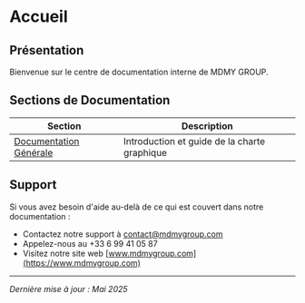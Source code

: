 # Accueil

## Présentation

Bienvenue sur le centre de documentation interne de MDMY GROUP.

## Sections de Documentation

| Section | Description |
| ------- | ----------- |
| [Documentation Générale](documentation-generale/introduction.md) | Introduction et guide de la charte graphique |

## Support

Si vous avez besoin d'aide au-delà de ce qui est couvert dans notre documentation :

- Contactez notre support à [contact@mdmygroup.com](mailto:contact@mdmygroup.com)
- Appelez-nous au +33 6 99 41 05 87
- Visitez notre site web [www.mdmygroup.com](https://www.mdmygroup.com)


---

*Dernière mise à jour : Mai 2025*